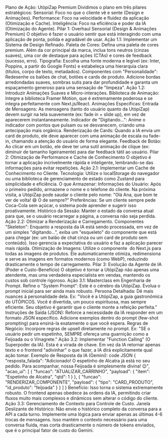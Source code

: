 Plano de Ação: UtópiZap Premium
Dividimos o plano em três pilares estratégicos:
Sensorial: Foco no que o cliente vê e sente (Design e Animações).
Performance: Foco na velocidade e fluidez da aplicação (Otimização e Cache).
Inteligência: Foco na eficiência e poder da IA (Otimização do Agente).
Pilar 1: Overhaul Sensorial (Design & Animações Premium)
O objetivo é fazer o usuário sentir que está interagindo com uma aplicação de ponta, polida e agradável de usar.
Ação 1.1: Implementar um Sistema de Design Refinado.
Paleta de Cores: Defina uma paleta de cores premium. Além da cor principal da marca, inclua tons neutros (cinzas suaves), uma cor de destaque para ações (CTAs) e cores de feedback (sucesso, erro).
Tipografia: Escolha uma fonte moderna e legível (ex: Inter, Poppins, a partir do Google Fonts) e estabeleça uma hierarquia clara (títulos, corpo de texto, metadados).
Componentes com "Personalidade": Redesenhe os balões de chat, botões e cards de produto. Adicione bordas arredondadas suaves, sombras sutis para dar profundidade e garanta um espaçamento generoso para uma sensação de "limpeza".
Ação 1.2: Introduzir Animações Suaves e Micro-interações.
Biblioteca de Animação: Integre a biblioteca Framer Motion, que é extremamente poderosa e se integra perfeitamente com Next.js/React.
Animações Específicas:
Entrada de Mensagens: As mensagens (tanto do usuário quanto da UtópiZap) devem surgir na tela suavemente (ex: fade in + slide up), em vez de aparecerem instantaneamente.
Indicador de "Digitando...": Anime o indicador com pontos que pulsam ou se desvanecem, criando uma antecipação mais orgânica.
Renderização de Cards: Quando a IA envia um card de produto, ele deve aparecer com uma animação de escala ou fade-in, chamando a atenção do usuário de forma elegante.
Feedback de Botão: Ao clicar em um botão, ele deve ter uma sutil animação de clique (ex: diminuir de tamanho ligeiramente) para dar feedback tátil ao usuário.
Pilar 2: Otimização de Performance e Cache de Conhecimento
O objetivo é tornar a aplicação incrivelmente rápida e inteligente, lembrando-se das informações para evitar repetições.
Ação 2.1: Implementar um Cache de Conhecimento no Cliente.
Tecnologia: Utilize o localStorage do navegador ou uma biblioteca de gerenciamento de estado como Zustand para simplicidade e eficiência.
O que Armazenar:
Informações do Usuário: Após o primeiro pedido, armazene o nome e o telefone do cliente. Na próxima visita, a UtópiZap pode saudar o cliente pelo nome: "Olá Ana, que bom te ver de volta! 😄 O de sempre?"
Preferências: Se um cliente sempre pede Coca-Cola sem açúcar, o sistema pode aprender e sugerir isso proativamente.
Histórico da Sessão: Manter o estado da conversa atual para que, se o usuário recarregar a página, a conversa não seja perdida.
Ação 2.2: Otimizar a Renderização e Carregamento.
Componentes "Skeleton": Enquanto a resposta da IA está sendo processada, em vez de um simples "digitando...", exiba um "esqueleto" do componente que está para chegar (ex: um balão de chat cinza ou um card de produto sem conteúdo). Isso gerencia a expectativa do usuário e faz a aplicação parecer mais rápida.
Otimização de Imagens: Utilize o componente <Image> do Next.js para todas as imagens de produtos. Ele automaticamente otimiza, redimensiona e serve as imagens em formatos modernos (como WebP), reduzindo drasticamente o tempo de carregamento.
Pilar 3: Evolução da Agente de IA (Poder e Custo-Benefício)
O objetivo é tornar a UtópiZap não apenas uma atendente, mas uma verdadeira especialista em vendas, mantendo os custos sob controle rigoroso.
Ação 3.1: Masterclass em Engenharia de Prompt.
Refine o "System Prompt": Este é o cérebro da UtópiZap. Evolua o prompt inicial para ser ainda mais robusto.
Persona Detalhada: Dê mais nuances à personalidade dela. Ex: "Você é a UtópiZap, a guia gastronômica do UTÓPICOS. Você é divertida, um pouco espirituosa, mas sempre eficiente. Seu objetivo é garantir que o cliente monte a refeição perfeita."
Instruções de Saída (JSON): Reforce a necessidade da IA responder em um formato JSON específico. Adicione exemplos dentro do prompt (few-shot prompting) para ensiná-la exatamente o que você espera.
Regras de Negócio: Incorpore regras de upsell diretamente no prompt. Ex: "SE o usuário pedir um espetinho, SEMPRE ofereça uma guarnição como a Feijoada ou o Vinagrete."
Ação 3.2: Implementar "Function Calling" (O Superpoder da IA).
Esta é a virada de chave. Em vez da IA retornar apenas texto e o frontend "adivinhar" o que fazer, a IA dirá explicitamente qual ação tomar.
Exemplo de Resposta da IA (Gemini):
code
JSON
{
  "resposta_falada": "Adicionado! O espetinho de Alcatra já está no seu pedido. Para acompanhar, nossa Feijoada é simplesmente divina! 😉",
  "acao_ui": [
    {
      "funcao": "ATUALIZAR_CARRINHO",
      "payload": { "item": "Espetinho de Alcatra", "qtd": 1 }
    },
    {
      "funcao": "RENDERIZAR_COMPONENTE",
      "payload": { "tipo": "CARD_PRODUTO", "id_produto": "feijoada" }
    }
  ]
}
Benefício: Isso torna o sistema extremamente robusto. O frontend apenas obedece às ordens da IA, permitindo criar fluxos muito mais complexos e dinâmicos sem alterar o código do cliente.
Ação 3.3: Gerenciamento de Contexto para Controle de Custo.
Janela Deslizante de Histórico: Não envie o histórico completo da conversa para a API a cada turno. Implemente uma lógica para enviar apenas as últimas 4-6 trocas de mensagens. Isso mantém o contexto necessário para uma conversa fluida, mas corta drasticamente o número de tokens enviados, que é o principal fator de custo do Gemini.